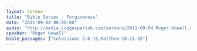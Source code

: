 ```yaml
---
layout: sermon
title: "Bible Series - Forgiveness"
date: "2011-09-04 00:00:00"
audio: "http://media.coggesparish.com/sermons/2011-09-04 Roger Howell.mp3"
speaker: "Roger Howell"
bible_passages: ["Colossians 2:6-15,Matthew 18:21-35"]
---
```

